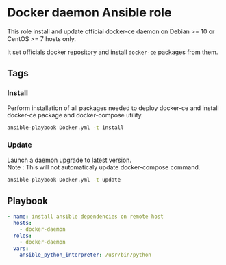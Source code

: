 # Docker daemon Ansible role

This role install and update official docker-ce daemon on Debian >= 10 or CentOS >= 7 hosts only.

It set officials docker repository and install `docker-ce` packages from them.

## Tags
### Install
Perform installation of all packages needed to deploy docker-ce and install docker-ce package and docker-compose utility.
```bash
ansible-playbook Docker.yml -t install
```

### Update
Launch a daemon upgrade to latest version.  
Note : This will not automaticaly update docker-compose command.
```bash
ansible-playbook Docker.yml -t update
```

## Playbook

```yaml
- name: install ansible dependencies on remote host
  hosts:
    - docker-daemon
  roles:
    - docker-daemon
  vars:
    ansible_python_interpreter: /usr/bin/python
```